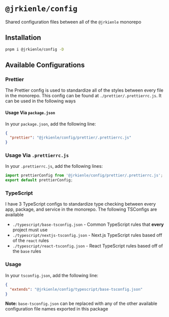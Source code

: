 # `@jrkienle/config`

Shared configuration files between all of the `@jrkienle` monorepo

## Installation

```bash
pnpm i @jrkienle/config -D
```

## Available Configurations

### Prettier

The Prettier config is used to standardize all of the styles between every file in the monorepo.
This config can be found at `./prettier/.prettierrc.js`. It can be used in the following ways

#### Usage Via `package.json`

In your `package.json`, add the following line:

```json
{
  "prettier": "@jrkienle/config/prettier/.prettierrc.js"
}
```

### Usage Via `.prettierrc.js`

In your `.prettierrc.js`, add the following lines:

```javascript
import prettierConfig from '@jrkienle/config/prettier/.prettierrc.js';
export default prettierConfig;
```

### TypeScript

I have 3 TypeScript configs to standardize type checking between every app, package, and service
in the monorepo. The following TSConfigs are available

- `./typescript/base-tsconfig.json` - Common TypeScript rules that **every** project must use
- `./typescript/nextjs-tsconfig.json` - Next.js TypeScript rules based off of the `react` rules
- `./typescript/react-tsconfig.json` - React TypeScript rules based off of the `base` rules

### Usage

In your `tsconfig.json`, add the following line:

```json
{
  "extends": "@jrkienle/config/typescript/base-tsconfig.json"
}
```

**Note:** `base-tsconfig.json` can be replaced with any of the other available configuration file
names exported in this package
